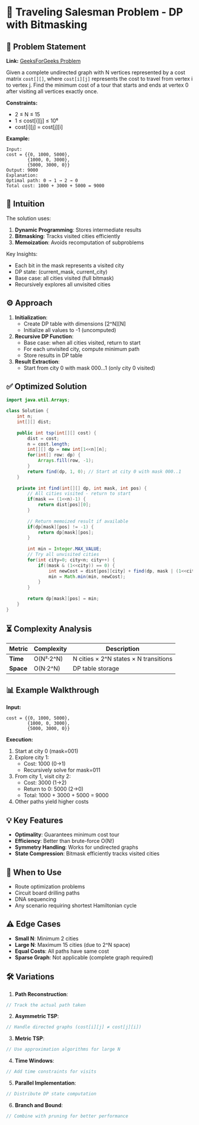 # 🚗 Traveling Salesman Problem - DP with Bitmasking

## 📜 Problem Statement
**Link:** [GeeksForGeeks Problem](https://www.geeksforgeeks.org/problems/travelling-salesman-problem2732/1?page=3&company=Google&sortBy=latest)

Given a complete undirected graph with N vertices represented by a cost matrix `cost[][]`, where `cost[i][j]` represents the cost to travel from vertex i to vertex j. Find the minimum cost of a tour that starts and ends at vertex 0 after visiting all vertices exactly once.

**Constraints:**
- 2 ≤ N ≤ 15
- 1 ≤ cost[i][j] ≤ 10⁶
- cost[i][j] = cost[j][i]

**Example:**
```text
Input: 
cost = {{0, 1000, 5000},
        {1000, 0, 3000},
        {5000, 3000, 0}}
Output: 9000
Explanation: 
Optimal path: 0 → 1 → 2 → 0
Total cost: 1000 + 3000 + 5000 = 9000
```

## 🧠 Intuition
The solution uses:
1. **Dynamic Programming**: Stores intermediate results
2. **Bitmasking**: Tracks visited cities efficiently
3. **Memoization**: Avoids recomputation of subproblems

Key Insights:
- Each bit in the mask represents a visited city
- DP state: (current_mask, current_city)
- Base case: all cities visited (full bitmask)
- Recursively explores all unvisited cities

## ⚙️ Approach
1. **Initialization**:
   - Create DP table with dimensions [2^N][N]
   - Initialize all values to -1 (uncomputed)
2. **Recursive DP Function**:
   - Base case: when all cities visited, return to start
   - For each unvisited city, compute minimum path
   - Store results in DP table
3. **Result Extraction**:
   - Start from city 0 with mask 000...1 (only city 0 visited)

## ✅ Optimized Solution
```java
import java.util.Arrays;

class Solution {
    int n;
    int[][] dist;
    
    public int tsp(int[][] cost) {
        dist = cost;
        n = cost.length;
        int[][] dp = new int[1<<n][n];
        for(int[] row: dp) {
            Arrays.fill(row, -1);
        }
        return find(dp, 1, 0); // Start at city 0 with mask 000..1
    }
    
    private int find(int[][] dp, int mask, int pos) {
        // All cities visited - return to start
        if(mask == (1<<n)-1) {
            return dist[pos][0];
        }
        
        // Return memoized result if available
        if(dp[mask][pos] != -1) {
            return dp[mask][pos];
        }
        
        int min = Integer.MAX_VALUE;
        // Try all unvisited cities
        for(int city=0; city<n; city++) {
            if((mask & (1<<city)) == 0) {
                int newCost = dist[pos][city] + find(dp, mask | (1<<city), city);
                min = Math.min(min, newCost);
            }
        }
        
        return dp[mask][pos] = min;
    }
}
```

## ⏳ Complexity Analysis
| Metric          | Complexity | Description |
|-----------------|------------|-------------|
| **Time**        | O(N²·2^N)  | N cities × 2^N states × N transitions |
| **Space**       | O(N·2^N)   | DP table storage |

## 📊 Example Walkthrough
**Input:** 
```
cost = {{0, 1000, 5000},
        {1000, 0, 3000},
        {5000, 3000, 0}}
```

**Execution:**
1. Start at city 0 (mask=001)
2. Explore city 1:
   - Cost: 1000 (0→1)
   - Recursively solve for mask=011
3. From city 1, visit city 2:
   - Cost: 3000 (1→2)
   - Return to 0: 5000 (2→0)
   - Total: 1000 + 3000 + 5000 = 9000
4. Other paths yield higher costs

## 💡 Key Features
- **Optimality**: Guarantees minimum cost tour
- **Efficiency**: Better than brute-force O(N!)
- **Symmetry Handling**: Works for undirected graphs
- **State Compression**: Bitmask efficiently tracks visited cities

## 🚀 When to Use
- Route optimization problems
- Circuit board drilling paths
- DNA sequencing
- Any scenario requiring shortest Hamiltonian cycle

## ⚠️ Edge Cases
- **Small N**: Minimum 2 cities
- **Large N**: Maximum 15 cities (due to 2^N space)
- **Equal Costs**: All paths have same cost
- **Sparse Graph**: Not applicable (complete graph required)

## 🛠 Variations
1. **Path Reconstruction**:
```java
// Track the actual path taken
```

2. **Asymmetric TSP**:
```java
// Handle directed graphs (cost[i][j] ≠ cost[j][i])
```

3. **Metric TSP**:
```java
// Use approximation algorithms for large N
```

4. **Time Windows**:
```java
// Add time constraints for visits
```

5. **Parallel Implementation**:
```java
// Distribute DP state computation
```

6. **Branch and Bound**:
```java
// Combine with pruning for better performance
```